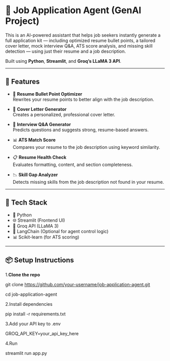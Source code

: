 # 💼 Job Application Agent (GenAI Project)

This is an AI-powered assistant that helps job seekers instantly generate a full application kit — including optimized resume bullet points, a tailored cover letter, mock interview Q&A, ATS score analysis, and missing skill detection — using just their resume and a job description.

Built using **Python**, **Streamlit**, and **Groq’s LLaMA 3 API**.

---

## 🚀 Features

- 📄 **Resume Bullet Point Optimizer**  
  Rewrites your resume points to better align with the job description.

- 📨 **Cover Letter Generator**  
  Creates a personalized, professional cover letter.

- 🧠 **Interview Q&A Generator**  
  Predicts questions and suggests strong, resume-based answers.

- 📊 **ATS Match Score**  
  Compares your resume to the job description using keyword similarity.

- 📋 **Resume Health Check**  
  Evaluates formatting, content, and section completeness.

- 📉 **Skill Gap Analyzer**  
  Detects missing skills from the job description not found in your resume.

---

## 🧰 Tech Stack

- 🐍 Python  
- 🌐 Streamlit (Frontend UI)  
- 🔗 Groq API (LLaMA 3)  
- 🧠 LangChain (Optional for agent control logic)  
- 📊 Scikit-learn (for ATS scoring)  

---

## 📦 Setup Instructions

1.**Clone the repo**  
  
   git clone https://github.com/your-username/job-application-agent.git
   
   cd job-application-agent
   
2.Install dependencies

pip install -r requirements.txt

3.Add your API key to .env

GROQ_API_KEY=your_api_key_here

4.Run

streamlit run app.py
